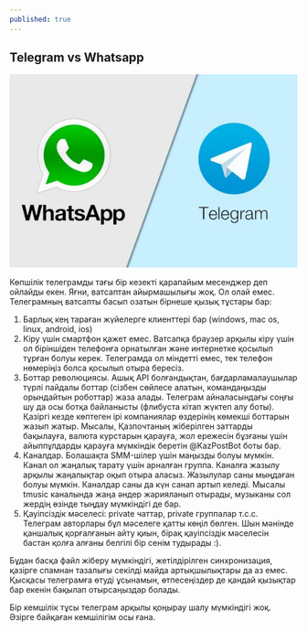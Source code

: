 ```yaml
---
published: true
---
```



## Telegram vs Whatsapp

![Telegram vs Whatsapp](/assets/images/telegram-vs-whatsapp.jpg)

Көпшілік телеграмды тағы бір кезекті қарапайым месенджер деп ойлайды екен. Яғни, ватсаптан айырмашылығы жоқ. Ол олай емес. Телеграмның ватсапты басып озатын бірнеше қызық тұстары бар:

1. Барлық кең тараған жүйелерге клиенттері бар (windows, mac os, linux, android, ios)
2. Кіру үшін смартфон қажет емес. Ватсапқа браузер арқылы кіру үшін ол біріншіден телефонға орнатылған және интернетке қосылып тұрған болуы керек. Телеграмда ол міндетті емес, тек телефон нөмеріңіз болса қосылып отыра бересіз.
3. Боттар революциясы. Ашық API болғандықтан, бағдарламалаушылар түрлі пайдалы боттар (сізбен сөйлесе алатын, командаңызды орындайтын роботтар) жаза алады. Телеграм айналасындағы соңғы шу да осы ботқа байланысты (флибуста кітап жүктеп алу боты). Қазіргі кезде көптеген ірі компаниялар өздерінің көмекші боттарын жазып жатыр. Мысалы, Қазпочтаның жіберілген заттарды бақылауға, валюта курстарын қарауға, жол ережесін бұзғаны үшін айыппұлдарды қарауға мүмкіндік беретін @KazPostBot боты бар.
4. Каналдар. Болашақта SMM-шілер үшін маңызды болуы мүмкін. Канал ол жаңалық тарату үшін арналған группа. Каналға жазылу арқылы жаңалықтар оқып отыра аласыз. Жазылулар саны мыңдаған болуы мүмкін. Каналдар саны да күн санап артып келеді. Мысалы tmusic каналында жаңа әндер жарияланып отырады, музыканы сол жердің өзінде тыңдау мүмкіндігі де бар.
5. Қауіпсіздік мәселесі: private чаттар, private группалар т.с.с. Телеграм авторлары бұл мәселеге қатты көңіл бөлген. Шын мәнінде қаншалық қорғалғанын айту қиын, бірақ қауіпсіздік мәселесін бастан қолға алғаны белгілі бір сенім тудырады :). 

Бұдан басқа файл жіберу мүмкіндігі, жетілдірілген синxронизация, қазірге спамнан тазалығы секілді майда артықшылықтары да аз емес. Қысқасы телеграмға өтуді ұсынамын, өтпесеңіздер де қандай қызықтар бар екенін бақылап отырсаңыздар болады.

Бір кемшілік тұсы телеграм арқылы қоңырау шалу мүмкіндігі жоқ. Әзірге байқаған кемшілігім осы ғана.
